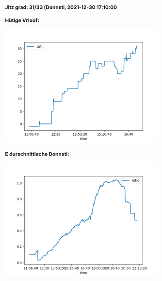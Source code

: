 ### Jitz grad: 31/33 (Donnsti, 2021-12-30 17:10:00

### Hütige Vrlouf:
![Graph](Today.png)

### E durschnittleche Donnsti:
![Graph](Donnsti.png)